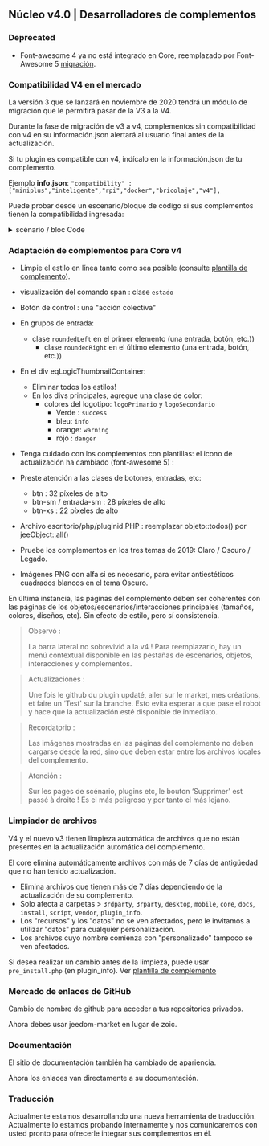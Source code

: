 ## Núcleo v4.0 | Desarrolladores de complementos

### Deprecated

- Font-awesome 4 ya no está integrado en Core, reemplazado por Font-Awesome 5 [migración](https://fontawesome.com/how-to-use/on-the-web/setup/upgrading-from-version-4#name-changes).

### Compatibilidad V4 en el mercado

La versión 3 que se lanzará en noviembre de 2020 tendrá un módulo de migración que le permitirá pasar de la V3 a la V4.

Durante la fase de migración de v3 a v4, complementos sin compatibilidad con v4 en su información.json alertará al usuario final antes de la actualización.


Si tu plugin es compatible con v4, indícalo en la información.json de tu complemento.

Ejemplo **info.json**: `"compatibility" : ["miniplus","inteligente","rpi","docker","bricolaje","v4"],`

Puede probar desde un escenario/bloque de código si sus complementos tienen la compatibilidad ingresada:

<details>

  <summary markdown="span">scénario / bloc Code</summary>

  ~~~ php
  {% raw %}
  //Autor de los complementos a verificar (distingue entre mayúsculas y minúsculas))
  $author = 'Jeedom SAS';

  $plugins = repo_market::byFilter(['author' => $author]);
  $pluginsArray = utils::o2a($plugins);
  $countPlugins = 0;
  $countIncompatibles = 0;
  foreach ($pluginsArray como $plugin) {
    if ($plugin['autor'] == $autor) {
      $countPlugins++;
    si ($plugin['hardwareCompatibility']['v4'] != '1') {
        $countIncompatibles++;
      $scenario->setLog('Plugin ' . $plugin['name'] . ' does not have v4 compatibility tag.');
    }
    }
  }
  si ($countPlugins > 0) {
    si ($countIncompatibles > 0) {
      $scenario->setLog($author . ' : ' . $countIncompatibles . ' potentially incompatible Jeedom V4 plugin on ' . $countPlugins . ' checked');
    } demás {
      $scenario->setLog('All ' . $countPlugins . ' plugin developed by ' . $author . ' are Jeedom V4 compatible. Congratulations!');
    }
  } demás {
    $scenario->setLog('No plugin found for ' . $author);
  }
  {% endraw %}
  ~~~

</details>

### Adaptación de complementos para Core v4

- Limpie el estilo en línea tanto como sea posible (consulte [plantilla de complemento](https://github.com/jeedom/plugin-template/blob/master/desktop/php/template.php)).
- visualización del comando span : clase `estado`
- Botón de control : una "acción colectiva"
- En grupos de entrada:
  - clase `roundedLeft` en el primer elemento (una entrada, botón, etc.))
    - clase `roundedRight` en el último elemento (una entrada, botón, etc.))
- En el div eqLogicThumbnailContainer:
    - Eliminar todos los estilos!
    - En los divs principales, agregue una clase de color:
      - colores del logotipo: `logoPrimario` y `logoSecondario`
        - Verde : `success`
        - bleu: `info`
        - orange: `warning`
        - rojo : `danger`
- Tenga cuidado con los complementos con plantillas: el icono de actualización ha cambiado (font-awesome 5) :
- Preste atención a las clases de botones, entradas, etc:
    - btn : 32 píxeles de alto
    - btn-sm / entrada-sm : 28 píxeles de alto
    - btn-xs : 22 píxeles de alto
- Archivo escritorio/php/pluginid.PHP : reemplazar objeto::todos() por jeeObject::all()

- Pruebe los complementos en los tres temas de 2019: Claro / Oscuro / Legado.

- Imágenes PNG con alfa si es necesario, para evitar antiestéticos cuadrados blancos en el tema Oscuro.

En última instancia, las páginas del complemento deben ser coherentes con las páginas de los objetos/escenarios/interacciones principales (tamaños, colores, diseños, etc). Sin efecto de estilo, pero sí consistencia.

> Observó :
>
> La barra lateral no sobrevivió a la v4 ! Para reemplazarlo, hay un menú contextual disponible en las pestañas de escenarios, objetos, interacciones y complementos.

> Actualizaciones :
>
> Une fois le github du plugin updaté, aller sur le market, mes créations, et faire un ‘Test' sur la branche. Esto evita esperar a que pase el robot y hace que la actualización esté disponible de inmediato.

> Recordatorio :
>
> Las imágenes mostradas en las páginas del complemento no deben cargarse desde la red, sino que deben estar entre los archivos locales del complemento.

> Atención :
>
> Sur les pages de scénario, plugins etc, le bouton ‘Supprimer' est passé à droite ! Es el más peligroso y por tanto el más lejano.


### Limpiador de archivos

V4 y el nuevo v3 tienen limpieza automática de archivos que no están presentes en la actualización automática del complemento.

El core elimina automáticamente archivos con más de 7 días de antigüedad que no han tenido actualización.

- Elimina archivos que tienen más de 7 días dependiendo de la actualización de su complemento.
- Solo afecta a carpetas > `3rdparty`, `3rparty`, `desktop`, `mobile`, `core`, `docs`, `install`, `script`, `vendor`, `plugin_info`.
- Los "recursos" y los "datos" no se ven afectados, pero le invitamos a utilizar "datos" para cualquier personalización.
- Los archivos cuyo nombre comienza con "personalizado" tampoco se ven afectados.

Si desea realizar un cambio antes de la limpieza, puede usar `pre_install.php` (en plugin_info).
Ver [plantilla de complemento](https://github.com/jeedom/plugin-template/blob/master/plugin_info/pre_install.php)

### Mercado de enlaces de GitHub

Cambio de nombre de github para acceder a tus repositorios privados.

Ahora debes usar jeedom-market en lugar de zoic.

### Documentación

El sitio de documentación también ha cambiado de apariencia.

Ahora los enlaces van directamente a su documentación.

### Traducción

Actualmente estamos desarrollando una nueva herramienta de traducción. Actualmente lo estamos probando internamente y nos comunicaremos con usted pronto para ofrecerle integrar sus complementos en él.